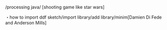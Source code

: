 /processing java/
[shooting game like star wars]

・how to import ddf
  sketch/import library/add library/minim[Damien Di Fede and Anderson Mills]
